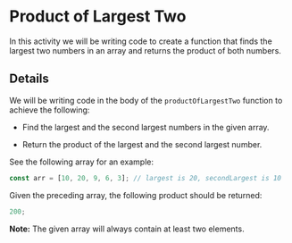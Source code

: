 # Product of Largest Two

In this activity we will be writing code to create a function that finds the largest two numbers in an array and returns the product of both numbers.

## Details

We will be writing code in the body of the `productOfLargestTwo` function to achieve the following:

- Find the largest and the second largest numbers in the given array.

- Return the product of the largest and the second largest number.

See the following array for an example:

```js
const arr = [10, 20, 9, 6, 3]; // largest is 20, secondLargest is 10
```

Given the preceding array, the following product should be returned:

```js
200;
```

**Note:** The given array will always contain at least two elements.
